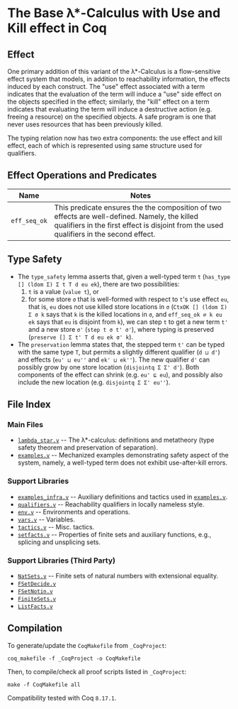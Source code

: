# The Base λ*-Calculus with Use and Kill effect in Coq

## Effect

One primary addition of this variant of the λ*-Calculus is a flow-sensitive effect system that models, in addition to reachability information, the effects induced by each construct.
The "use" effect associated with a term indicates that the evaluation of the term will induce a "use" side effect on the objects specified in the effect; 
similarly, the "kill" effect on a term indicates that evaluating the term will induce a destructive action (e.g. freeing a resource) on the specified objects. 
A safe program is one that never uses resources that has been previously killed.

The typing relation now has two extra components: the use effect and kill effect, each of which is represented using same structure used for qualifiers.

## Effect Operations and Predicates

| Name         | Notes                                                                                                                                                                                                   |
| ------       | ------                                                                                                                                                                                                  |
| `eff_seq_ok` | This predicate ensures the the composition of two effects are well-defined. Namely, the killed qualifiers in the first effect is disjoint from the used qualifiers in the second effect.                |

## Type Safety

- The `type_safety` lemma asserts that, given a well-typed term `t` (`has_type [] (ldom Σ) Σ t T d eu ek`), there are two possibilities:
    1. `t` is a value (`value t`), or 
    2. for some store `σ` that is well-formed with respect to `t`'s use effect `eu`, that is, `eu` does not use killed store locations in `σ` (`CtxOK [] (ldom Σ) Σ σ k` says that `k` is the killed locations in `σ`, and `eff_seq_ok ∅ k eu ek` says that `eu` is disjoint from `k`), we can step `t` to get a new term `t'` and a new store `σ'` (`step t σ t' σ'`), where typing is preserved (`preserve [] Σ t' T d eu ek σ' k`).
- The `preservation` lemma states that, the stepped term `t'` can be typed with the same type `T`, but permits a slightly different qualifier (`d ⊔ d'`) and effects (`eu' ⊔ eu''` and `ek' ⊔ ek''`). The new qualifier `d'` can possibly grow by one store location (`disjointq Σ Σ' d'`). Both components of the effect can shrink (e.g. `eu' ⊑ eu`), and possibly also include the new location (e.g. `disjointq Σ Σ' eu''`).

## File Index

### Main Files

* [`lambda_star.v`](lambda_star.v) -- The λ*-calculus: definitions and metatheory (type safety theorem and preservation of separation).
* [`examples.v`](examples.v) -- Mechanized examples demonstrating safety aspect of the system, namely, a well-typed term does not exhibit use-after-kill errors.

### Support Libraries
* [`examples_infra.v`](examples_infra.v) -- Auxiliary definitions and tactics used in [`examples.v`](examples.v).
* [`qualifiers.v`](qualifiers.v) -- Reachability qualifiers in locally nameless style.
* [`env.v`](env.v) -- Environments and operations.
* [`vars.v`](vars.v) -- Variables.
* [`tactics.v`](tactics.v) -- Misc. tactics.
* [`setfacts.v`](setfacts.v) -- Properties of finite sets and auxiliary functions, e.g., splicing and unsplicing sets.
### Support Libraries (Third Party)
* [`NatSets.v`](NatSets.v) -- Finite sets of natural numbers with extensional equality.
* [`FSetDecide.v`](FSetDecide.v)
* [`FSetNotin.v`](FSetNotin.v)
* [`FiniteSets.v`](FiniteSets.v)
* [`ListFacts.v`](ListFacts.v)

## Compilation

To generate/update the `CoqMakefile` from `_CoqProject`:

`coq_makefile -f _CoqProject -o CoqMakefile`

Then, to compile/check all proof scripts listed in `_CoqProject`:

`make -f CoqMakefile all`

Compatibility tested with Coq `8.17.1`.
